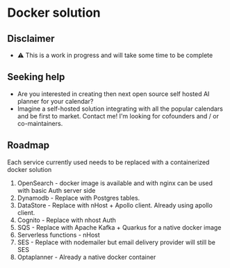 # Docker solution

## Disclaimer
- ⚠️ This is a work in progress and will take some time to be complete

## Seeking help
- Are you interested in creating then next open source self hosted AI planner for your calendar?
- Imagine a self-hosted solution integrating with all the popular calendars and be first to market. Contact me! I'm looking for cofounders and / or co-maintainers.

## Roadmap

Each service currently used needs to be replaced with a containerized docker solution

1. OpenSearch - docker image is available and with nginx can be used with basic Auth server side
2. Dynamodb - Replace with Postgres tables. 
3. DataStore - Replace with nHost + Apollo client. Already using apollo client.
4. Cognito - Replace with nhost Auth
5. SQS - Replace with Apache Kafka + Quarkus for a native docker image
6. Serverless functions - nHost
7. SES - Replace with nodemailer but email delivery provider will still be SES
8. Optaplanner - Already a native docker container

